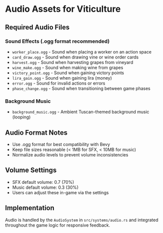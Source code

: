 # Audio Assets for Viticulture

## Required Audio Files

### Sound Effects (.ogg format recommended)
- `worker_place.ogg` - Sound when placing a worker on an action space
- `card_draw.ogg` - Sound when drawing vine or wine order cards
- `harvest.ogg` - Sound when harvesting grapes from vineyard
- `wine_make.ogg` - Sound when making wine from grapes
- `victory_point.ogg` - Sound when gaining victory points
- `lira_gain.ogg` - Sound when gaining lira (money)
- `error.ogg` - Sound for invalid actions or errors
- `phase_change.ogg` - Sound when transitioning between game phases

### Background Music
- `background_music.ogg` - Ambient Tuscan-themed background music (looping)

## Audio Format Notes
- Use .ogg format for best compatibility with Bevy
- Keep file sizes reasonable (< 1MB for SFX, < 10MB for music)
- Normalize audio levels to prevent volume inconsistencies

## Volume Settings
- SFX default volume: 0.7 (70%)
- Music default volume: 0.3 (30%)
- Users can adjust these in-game via the settings

## Implementation
Audio is handled by the `AudioSystem` in `src/systems/audio.rs` and integrated throughout the game logic for responsive feedback.